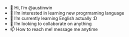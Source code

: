 - 👋 Hi, I’m @austinwin
- 👀 I’m interested in learning new progrmaming language
- 🌱 I’m currently learning English actually :D
- 💞️ I’m looking to collaborate on anything
- 📫 How to reach me! message me anytime

<!---
austinwin/austinwin is a ✨ special ✨ repository because its `README.md` (this file) appears on your GitHub profile.
You can click the Preview link to take a look at your changes.
--->
